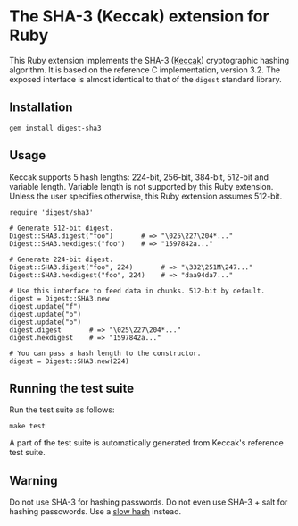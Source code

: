 # The SHA-3 (Keccak) extension for Ruby

This Ruby extension implements the SHA-3 ([Keccak](http://keccak.noekeon.org/)) cryptographic hashing algorithm. It is based on the reference C implementation, version 3.2. The exposed interface is almost identical to that of the `digest` standard library.

## Installation

    gem install digest-sha3

## Usage

Keccak supports 5 hash lengths: 224-bit, 256-bit, 384-bit, 512-bit and variable length. Variable length is not supported by this Ruby extension. Unless the user specifies otherwise, this Ruby extension assumes 512-bit.

    require 'digest/sha3'

    # Generate 512-bit digest.
    Digest::SHA3.digest("foo")       # => "\025\227\204*..."
    Digest::SHA3.hexdigest("foo")    # => "1597842a..."

    # Generate 224-bit digest.
    Digest::SHA3.digest("foo", 224)       # => "\332\251M\247..."
    Digest::SHA3.hexdigest("foo", 224)    # => "daa94da7..."

    # Use this interface to feed data in chunks. 512-bit by default.
    digest = Digest::SHA3.new
    digest.update("f")
    digest.update("o")
    digest.update("o")
    digest.digest       # => "\025\227\204*..."
    digest.hexdigest    # => "1597842a..."

    # You can pass a hash length to the constructor.
    digest = Digest::SHA3.new(224)

## Running the test suite

Run the test suite as follows:

    make test

A part of the test suite is automatically generated from Keccak's reference test suite.

## Warning

Do not use SHA-3 for hashing passwords. Do not even use SHA-3 + salt for hashing passowords. Use a [slow hash](http://codahale.com/how-to-safely-store-a-password/) instead.
